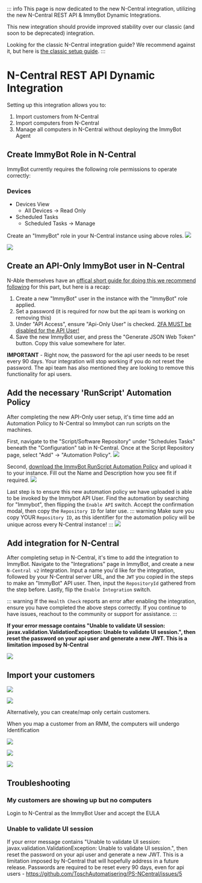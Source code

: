 ::: info
This page is now dedicated to the new N-Central integration, utilizing the new N-Central REST API & ImmyBot Dynamic Integrations.

This new integration should provide improved stability over our classic (and soon to be deprecated) integration.

Looking for the classic N-Central integration guide?
We recommend against it, but here is [the classic setup guide](/old-ncentral-integration-setup.html).
:::
# N-Central REST API Dynamic Integration

Setting up this integration allows you to:
1. Import customers from N-Central
2. Import computers from N-Central
3. Manage all computers in N-Central without deploying the ImmyBot Agent

## Create ImmyBot Role in N-Central

ImmyBot currently requires the following role permissions to operate correctly:

### Devices
- Devices View
  - All Devices -> Read Only
- Scheduled Tasks
  - Scheduled Tasks -> Manage

Create an "ImmyBot" role in your N-Central instance using above roles.
![](./.vitepress/images/ncentraldocs/add_userrole_guide_1.png)

![](./.vitepress/images/ncentraldocs/new_add_user_guide_1.png)


## Create an API-Only ImmyBot user in N-Central

N-Able themselves have an [offical short guide for doing this we recommend following](https://documentation.n-able.com/N-central/userguide/Content/User_Management/Role%20Based%20Permissions/role_based_permissions_create_APIuser.htm) for this part, but here is a recap:

1. Create a new "ImmyBot" user in the instance with the "ImmyBot" role applied.
2. Set a password (it is required for now but the api team is working on removing this)
2. Under "API Access", ensure "Api-Only User" is checked. <u>2FA MUST be disabled for the API User!</u>
3. Save the new ImmyBot user, and press the "Generate JSON Web Token" button. Copy this value somewhere for later.

**IMPORTANT** - Right now, the password for the api user needs to be reset every 90 days. Your integration will stop working if you do not reset the password. The api team has also mentioned they are looking to remove this functionality for api users.


## Add the necessary 'RunScript' Automation Policy

After completing the new API-Only user setup, it's time time add an Automation Policy to N-Central so Immybot can
run scripts on the machines.

First, navigate to the "Script/Software Repository" under "Schedules Tasks" beneath the "Configuration" tab in N-Central.
Once at the Script Repository page, select "Add" -> "Automation Policy".
![](./.vitepress/images/ncentraldocs/add_automation_policy_1.png)

Second, <a href="https://docs.immy.bot/ImmyBotRunScriptV2.amp" target="_self">download the ImmyBot RunScript Automation Policy</a> and upload it to your instance. Fill out the Name and Description how you see fit if required.
![](./.vitepress/images/ncentraldocs/add_automation_policy_2.png)

Last step is to ensure this new automation policy we have uploaded is able to be invoked by the Immybot API User.
Find the automation by searching for "Immybot", then flipping the `Enable API` switch. Accept the confirmation modal, then copy the `Repository ID` for later use.
::: warning Make sure you copy YOUR `Repository ID`, as this identifier for the automation policy will be unique across every N-Central instance!
:::
![](./.vitepress/images/ncentraldocs/add_automation_policy_3.png)

## Add integration for N-Central

After completing setup in N-Central, it's time to add the integration to ImmyBot.
Navigate to the "Integrations" page in ImmyBot, and create a new `N-Central v2` integration.
Input a name you'd like for the integration, followed by your N-Central server URL, and the `JWT` you copied in the steps to make an "ImmyBot" API user.
Then, input the `RepositoryId` gathered from the step before.
Lastly, flip the `Enable Integration` switch.

::: warning If the `Health Check` reports an error after enabling the integration, ensure you have completed the above steps correctly. If you continue to have issues, reachout to the community or support for assistance.
:::

**If your error message contains "Unable to validate UI session: javax.validation.ValidationException: Unable to validate UI session.", then reset the password on your api user and generate a new JWT. This is a limitation imposed by N-Central**

![](./.vitepress/images/ncentraldocs/add_integration_guide_new_1.png)

## Import your customers

![](./.vitepress/images/2021-03-23-18-57-19.png)

![](./.vitepress/images/2021-03-23-19-01-36.png)

Alternatively, you can create/map only certain customers.

When you map a customer from an RMM, the computers will undergo Identification

![](./.vitepress/images/2021-03-23-19-03-33.png)

![](./.vitepress/images/2021-03-23-19-06-55.png)

![](./.vitepress/images/2021-03-23-19-08-30.png)

## Troubleshooting

### My customers are showing up but no computers
Login to N-Central as the ImmyBot User and accept the EULA

### Unable to validate UI session

If your error message contains "Unable to validate UI session: javax.validation.ValidationException: Unable to validate UI session.", then reset the password on your api user and generate a new JWT. This is a limitation imposed by N-Central that will hopefully address in a future release.  Passwords are required to be reset every 90 days, even for api users - https://github.com/ToschAutomatisering/PS-NCentral/issues/5
